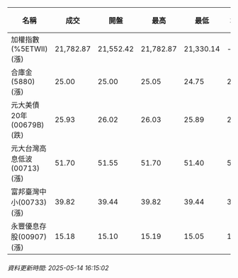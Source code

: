 | 名稱 | 成交 | 開盤 | 最高 | 最低 | 均價 | 成交金額(億) | 昨收 | 漲跌幅 | 漲跌 | 總量 | 昨量 | 振幅 |
| -------- | -------- | -------- | -------- |-------- | -------- | -------- |-------- |-------- |-------- | -------- | -------- |-------- |
|加權指數(%5ETWII) (漲)|21,782.87|21,552.42|21,782.87|21,330.14|-|4,101.69|21,330.14|2.12%|452.73|6,889,807|0|2.12%|
|合庫金(5880) (漲)|25.00|25.00|25.05|24.75|24.93|1.92|24.85|0.60%|0.15|7,718|5,820|1.21%|
|元大美債20年(00679B) (跌)|25.93|26.02|26.03|25.89|25.93|19.51|26.08|0.58%|0.15|75,228|43,373|0.54%|
|元大台灣高息低波(00713) (漲)|51.70|51.55|51.70|51.40|51.58|5.31|51.35|0.68%|0.35|10,303|15,337|0.58%|
|富邦臺灣中小(00733) (漲)|39.82|39.44|39.82|39.44|39.74|0.409|39.30|1.32%|0.52|1,029|965|0.97%|
|永豐優息存股(00907) (漲)|15.18|15.10|15.19|15.05|15.16|0.289|15.02|1.07%|0.16|1,904|1,545|0.93%|
###### 資料更新時間: 2025-05-14 16:15:02